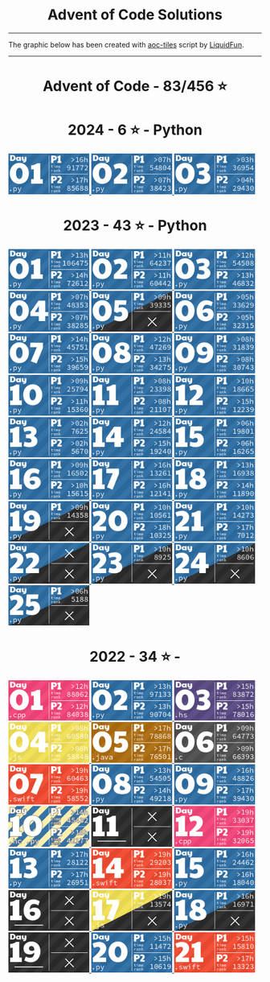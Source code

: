 <h1 align="center">
    Advent of Code Solutions
</h1>

---

The graphic below has been created with [aoc-tiles](.pre-commit-config.yaml) script by [LiquidFun](https://github.com/LiquidFun).

---

<!-- AOC TILES BEGIN -->
<h1 align="center">
  Advent of Code - 83/456 ⭐
</h1>
<h1 align="center">
  2024 - 6 ⭐ - Python
</h1>
<a href="2024/Day 1/sol.py">
  <img src=".aoc_tiles/tiles/2024/01.png" width="161px">
</a>
<a href="2024/Day 2/sol.py">
  <img src=".aoc_tiles/tiles/2024/02.png" width="161px">
</a>
<a href="2024/Day 3/sol.py">
  <img src=".aoc_tiles/tiles/2024/03.png" width="161px">
</a>
<h1 align="center">
  2023 - 43 ⭐ - Python
</h1>
<a href="2023/Day 1/sol.py">
  <img src=".aoc_tiles/tiles/2023/01.png" width="161px">
</a>
<a href="2023/Day 2/sol.py">
  <img src=".aoc_tiles/tiles/2023/02.png" width="161px">
</a>
<a href="2023/Day 3/sol.py">
  <img src=".aoc_tiles/tiles/2023/03.png" width="161px">
</a>
<a href="2023/Day 4/sol.py">
  <img src=".aoc_tiles/tiles/2023/04.png" width="161px">
</a>
<a href="2023/Day 5/sol.py">
  <img src=".aoc_tiles/tiles/2023/05.png" width="161px">
</a>
<a href="2023/Day 6/sol.py">
  <img src=".aoc_tiles/tiles/2023/06.png" width="161px">
</a>
<a href="2023/Day 7/sol.py">
  <img src=".aoc_tiles/tiles/2023/07.png" width="161px">
</a>
<a href="2023/Day 8/sol.py">
  <img src=".aoc_tiles/tiles/2023/08.png" width="161px">
</a>
<a href="2023/Day 9/sol.py">
  <img src=".aoc_tiles/tiles/2023/09.png" width="161px">
</a>
<a href="2023/Day 10/sol.py">
  <img src=".aoc_tiles/tiles/2023/10.png" width="161px">
</a>
<a href="2023/Day 11/sol.py">
  <img src=".aoc_tiles/tiles/2023/11.png" width="161px">
</a>
<a href="2023/Day 12/sol.py">
  <img src=".aoc_tiles/tiles/2023/12.png" width="161px">
</a>
<a href="2023/Day 13/sol.py">
  <img src=".aoc_tiles/tiles/2023/13.png" width="161px">
</a>
<a href="2023/Day 14/sol.py">
  <img src=".aoc_tiles/tiles/2023/14.png" width="161px">
</a>
<a href="2023/Day 15/sol.py">
  <img src=".aoc_tiles/tiles/2023/15.png" width="161px">
</a>
<a href="2023/Day 16/sol.py">
  <img src=".aoc_tiles/tiles/2023/16.png" width="161px">
</a>
<a href="2023/Day 17/sol.py">
  <img src=".aoc_tiles/tiles/2023/17.png" width="161px">
</a>
<a href="2023/Day 18/sol.py">
  <img src=".aoc_tiles/tiles/2023/18.png" width="161px">
</a>
<a href="2023/Day 19/sol.py">
  <img src=".aoc_tiles/tiles/2023/19.png" width="161px">
</a>
<a href="2023/Day 20/sol.py">
  <img src=".aoc_tiles/tiles/2023/20.png" width="161px">
</a>
<a href="2023/Day 21/sol.py">
  <img src=".aoc_tiles/tiles/2023/21.png" width="161px">
</a>
<a href="2023/Day 22/sol.py">
  <img src=".aoc_tiles/tiles/2023/22.png" width="161px">
</a>
<a href="2023/Day 23/sol.py">
  <img src=".aoc_tiles/tiles/2023/23.png" width="161px">
</a>
<a href="2023/Day 24/sol.py">
  <img src=".aoc_tiles/tiles/2023/24.png" width="161px">
</a>
<a href="2023/Day 25/sol.py">
  <img src=".aoc_tiles/tiles/2023/25.png" width="161px">
</a>
<h1 align="center">
  2022 - 34 ⭐ - 
</h1>
<a href="2022/Day 1/main.cpp">
  <img src=".aoc_tiles/tiles/2022/01.png" width="161px">
</a>
<a href="2022/Day 2/solution.py">
  <img src=".aoc_tiles/tiles/2022/02.png" width="161px">
</a>
<a href="2022/Day 3/solution.hs">
  <img src=".aoc_tiles/tiles/2022/03.png" width="161px">
</a>
<a href="2022/Day 4/solution.js">
  <img src=".aoc_tiles/tiles/2022/04.png" width="161px">
</a>
<a href="2022/Day 5/solution.java">
  <img src=".aoc_tiles/tiles/2022/05.png" width="161px">
</a>
<a href="2022/Day 6/main.c">
  <img src=".aoc_tiles/tiles/2022/06.png" width="161px">
</a>
<a href="2022/Day 7/main.swift">
  <img src=".aoc_tiles/tiles/2022/07.png" width="161px">
</a>
<a href="2022/Day 8/main.py">
  <img src=".aoc_tiles/tiles/2022/08.png" width="161px">
</a>
<a href="2022/Day 9/main.py">
  <img src=".aoc_tiles/tiles/2022/09.png" width="161px">
</a>
<a href="2022/Day 10/MAIN.hc">
  <img src=".aoc_tiles/tiles/2022/10.png" width="161px">
</a>
<a href="None">
  <img src=".aoc_tiles/tiles/2022/11.png" width="161px">
</a>
<a href="2022/Day 12/main.cpp">
  <img src=".aoc_tiles/tiles/2022/12.png" width="161px">
</a>
<a href="2022/Day 13/main.py">
  <img src=".aoc_tiles/tiles/2022/13.png" width="161px">
</a>
<a href="2022/Day 14/main.swift">
  <img src=".aoc_tiles/tiles/2022/14.png" width="161px">
</a>
<a href="2022/Day 15/main.py">
  <img src=".aoc_tiles/tiles/2022/15.png" width="161px">
</a>
<a href="None">
  <img src=".aoc_tiles/tiles/2022/16.png" width="161px">
</a>
<a href="2022/Day 17/inputs.js">
  <img src=".aoc_tiles/tiles/2022/17.png" width="161px">
</a>
<a href="2022/Day 18/main.py">
  <img src=".aoc_tiles/tiles/2022/18.png" width="161px">
</a>
<a href="None">
  <img src=".aoc_tiles/tiles/2022/19.png" width="161px">
</a>
<a href="2022/Day 20/main.py">
  <img src=".aoc_tiles/tiles/2022/20.png" width="161px">
</a>
<a href="2022/Day 21/main.swift">
  <img src=".aoc_tiles/tiles/2022/21.png" width="161px">
</a>
<!-- AOC TILES END -->
